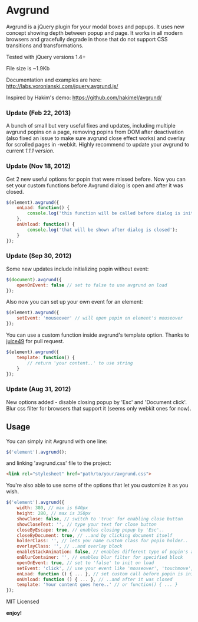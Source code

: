 # Avgrund

Avgrund is a jQuery plugin for your modal boxes and popups. It uses new concept showing depth between popup and page.
It works in all modern browsers and gracefully degrade in those that do not support CSS transitions and transformations.

Tested with jQuery versions 1.4+

File size is ~1.9Kb

Documentation and examples are here: http://labs.voronianski.com/jquery.avgrund.js/

Inspired by Hakim's demo: https://github.com/hakimel/avgrund/

### Update (Feb 22, 2013)
A bunch of small but very useful fixes and updates, including multiple avgrund popins on a page, removing popins from DOM after deactivation (also fixed an issue to make sure avgrund close effect works) and overlay for scrolled pages in -webkit. Highly recommend to update your avgrund to current *1.1.1 version*.

### Update (Nov 18, 2012)
Get 2 new useful options for popin that were missed before. Now you can set your custom functions before Avgrund dialog is open and after it was closed.

```javascript
$(element).avgrund({
	onLoad: function() {
		console.log('this function will be called before dialog is initialized');
	},
	onUnload: function() {
		console.log('that will be shown after dialog is closed');
	}
});
```

### Update (Sep 30, 2012)
Some new updates include initializing popin without event:

```javascript
$(document).avgrund({			
	openOnEvent: false // set to false to use avgrund on load
});
```

Also now you can set up your own event for an element:

```javascript
$(element).avgrund({			
	setEvent: 'mouseover' // will open popin on element's mouseover
});
```

You can use a custom function inside avgrund's template option. Thanks to [juice49](https://github.com/juice49) for pull request.

```javascript
$(element).avgrund({			
	template: function() {
		// return 'your content..' to use string	
	}
});
```

### Update (Aug 31, 2012)
New options added - disable closing popup by 'Esc' and 'Document click'. Blur css filter for browsers that support it (seems only webkit ones for now).

## Usage

You can simply init Avgrund with one line:

```javascript
$('element').avgrund();
```

and linking 'avgrund.css' file to the project:

```html
<link rel="stylesheet" href="path/to/your/avgrund.css">
```

You're also able to use some of the options that let you customize it as you wish.

```javascript
$('element').avgrund({			
	width: 380, // max is 640px
	height: 280, // max is 350px
	showClose: false, // switch to 'true' for enabling close button 
	showCloseText: '', // type your text for close button
	closeByEscape: true, // enables closing popup by 'Esc'..
	closeByDocument: true, // ..and by clicking document itself
	holderClass: '', // lets you name custom class for popin holder..
	overlayClass: '', // ..and overlay block
	enableStackAnimation: false, // enables different type of popin's animation
	onBlurContainer: '', // enables blur filter for specified block
	openOnEvent: true, // set to 'false' to init on load
	setEvent: 'click', // use your event like 'mouseover', 'touchmove', etc.
	onLoad: function () { ... }, // set custom call before popin is inited..
	onUnload: function () { ... }, // ..and after it was closed
	template: 'Your content goes here..' // or function() { ... } 
});
```

MIT Licensed

**enjoy!**
